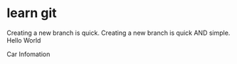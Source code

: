 # learn git
Creating a new branch is quick.
Creating a new branch is quick AND simple.
Hello World

Car Infomation